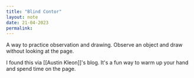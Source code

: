 ```yaml
---
title: "Blind Contor"
layout: note
date: 21-04-2023
permalink:
---
```


A way to practice observation and drawing. Observe an object and draw without looking at the page. 

I found this via [[Austin Kleon]]'s blog. It's a fun way to warm up your hand and spend time on the page. 